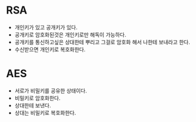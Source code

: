RSA
===
* 개인키가 있고 공개키가 있다.
* 공개키로 암호화된것은 개인키로만 해독이 가능하다.
* 공개키를 통신하고싶은 상대한테 뿌리고 그걸로 암호화 해서 나한테 보내라고 한다.
* 수신받으면 개인키로 복호화한다.

AES
===
* 서로가 비밀키를 공유한 상태이다.
* 비밀키로 암호화한다.
* 상대한테 보낸다.
* 상대는 비밀키로 복호화한다.

